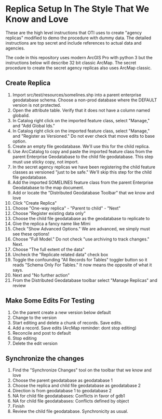 # Replica Setup In The Style That We Know and Love 

These are the high level instructions that OTI uses to create "agency replicas" modified to demo the procedure with dummy data.  The detailed instructions are top secret and include references to actual data and agencies.

The code in this repository uses modern ArcGIS Pro with python 3 but the instructions below will describe 32 bit classic ArcMap.  The secret procedure to create the secret agency replicas also uses ArcMap classic.

## Create Replica  

1. Import src/test/resources/somelines.shp into a parent enterprise geodatabase schema. Choose a non-prod database where the DEFAULT version is not protected.
2. Open the attribute table. Verify that it does not have a column named globalid.
3. In Catalog right click on the imported feature class, select "Manage," and "Add Global Ids."
4. In Catalog right click on the imported feature class, select "Manage," and "Register as Versioned."  Do not ever check that move edits to base option.
5. Create an empty file geodatabase.  We'll use this for the child replica.
6. Use ArcCatalog to copy and paste the imported feature class from the parent Enterprise Geodatabase to the child file geodatabase.  This step must use sticky copy, not import.
7. In the secret agency replicas we have been registering the child feature classes as versioned "just to be safe." We'll skip this step for the child file geodatabase.
8. Add the imported SOMELINES feature class from the parent Enterprise Geodatabase to the map document.  
9. Add or locate the "Distributed Geodatabase Toolbar" that we know and love
10. Click "Create Replica" 
11. Choose "One-way replica" - "Parent to child" - "Next"
12. Choose "Register existing data only" 
13. Choose the child file geodatabase as the geodatabase to replicate to
14. Give the replica a fancy name like Mimi
14. Check "Show Advanced Options." We are advanced, we simply must see these options!
15. Choose "Full Model." Do not check "use archiving to track changes." Next.
16. Choose "The full extent of the data"
17. Uncheck the "Replicate related data" check box
18. Toggle the confounding "All Records for Tables" toggler button so it reads "Schema Only For Tables." It now means the opposite of what it says. 
19. Next and "No further action"
20. From the Distributed Geodatabase toolbar select "Manage Replicas" and review

## Make Some Edits For Testing

1. On the parent create a new version below default
2. Change to the version 
3. Start editing and delete a chunk of records. Save edits. 
4. Add a record. Save edits (ArcMap reminder: dont stop editing)
5. Reconcile and post to default
6. Stop editing
7. Delete the edit version


## Synchronize the changes

1. Find the "Synchronize Changes" tool on the toolbar that we know and love
2. Choose the parent geodatabase as geodatabase 1
3. Choose the replica and child file geodatabase as geodatabase 2
4. Direction is from geodatabase 1 to geodatabase 2
5. NA for child file geodatabases: Conflicts in favor of gdb1
6. NA for child file geodatabases: Conflicts defined by object
7. Finish
8. Review the child file geodatabase. Synchronicity as usual.



